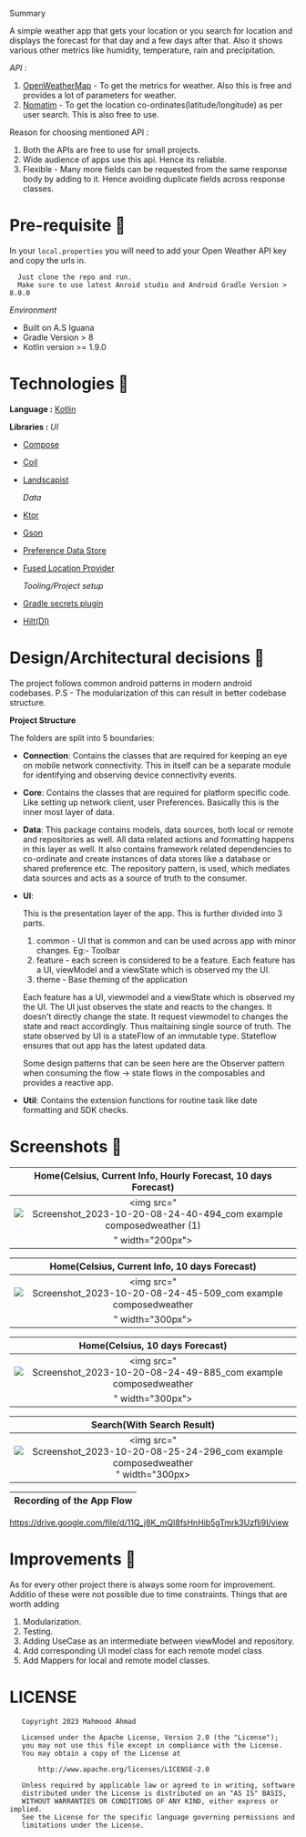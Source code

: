 Summary

A simple weather app that gets your location or you search for location and displays the forecast for that day and a few days after that. Also it shows various other metrics like humidity, temperature, rain and precipitation.


*API :* 
1. [OpenWeatherMap](https://open-meteo.com/en/docs) - To get the metrics for weather. Also this is free and provides a lot of parameters for weather.
2. [Nomatim](https://nominatim.openstreetmap.org/) - To get the location co-ordinates(latitude/longitude) as per user search. This is also free to use.


Reason for choosing mentioned API :
1. Both the APIs are free to use for small projects.
2. Wide audience of apps use this api. Hence its reliable.
3. Flexible - Many more fields can be requested from the same response body by adding to it. Hence avoiding duplicate fields across response classes.

# Pre-requisite 📝

In your `local.properties` you will need to add your Open Weather API key and copy the urls in.

```properties
  Just clone the repo and run.
  Make sure to use latest Anroid studio and Android Gradle Version > 8.0.0
```

*Environment*
- Built on A.S Iguana
- Gradle Version > 8
- Kotlin version >= 1.9.0


# Technologies 🔨

**Language :** [Kotlin](https://github.com/JetBrains/kotlin)

**Libraries :**
  *UI*
- [Compose](https://developer.android.com/jetpack/compose)
- [Coil](https://coil-kt.github.io/coil/compose/https://coil-kt.github.io/coil/compose/) 
- [Landscapist](https://github.com/skydoves/landscapist) 

  *Data*
- [Ktor](https://square.github.io/retrofit/)
- [Gson](https://github.com/google/gson)
- [Preference Data Store](https://developer.android.com/topic/libraries/architecture/datastore)
- [Fused Location Provider](https://developers.google.com/location-context/fused-location-provider/)

   *Tooling/Project setup*
- [Gradle secrets plugin](https://github.com/google/secrets-gradle-plugin)
- [Hilt(DI)](https://developer.android.com/training/dependency-injection/hilt-android)


# Design/Architectural decisions 📐

The project follows common android patterns in modern android codebases. 
P.S - The modularization of this can result in better codebase structure.

**Project Structure**

The folders are split into 5 boundaries:
 - **Connection**:
   Contains the classes that are required for keeping an eye on mobile network connectivity. This in itself can be a separate module for identifying and observing device connectivity events.

 - **Core**:
   Contains the classes that are required for platform specific code. Like setting up network client, user Preferences. Basically this is the inner most layer of data.

 - **Data**:
   This package contains models, data sources, both local or remote and repositories as well. All data related actions and formatting happens in this layer as well.
   It also contains framework related dependencies to co-ordinate and create instances of data stores like a database or shared preference etc.
   The repository pattern, is used, which mediates data sources and acts as a source of truth to the consumer.

 - **UI**:

   This is the presentation layer of the app.
   This is further divided into 3 parts.
   1. common - UI that is common and can be used across app with minor changes. Eg:- Toolbar
   2. feature - each screen is considered to be a feature. Each feature has a UI, viewModel and a viewState which is observed my the UI.
   3. theme - Base theming of the application

   Each feature has a UI, viewmodel and a viewState which is observed my the UI. The UI just observes the state and reacts to the changes. It doesn't directly change the state. It request viewmodel to changes the state and react accordingly. Thus maitaining single source of truth. The state observed by UI is a stateFlow of an immutable type. Stateflow ensures that out app has the latest updated data.
   
   Some design patterns that can be seen here are the Observer pattern when consuming the flow -> state flows in the composables and provides a reactive app.

 - **Util**:
   Contains the extension functions for routine task like date formatting and SDK checks.


# Screenshots 📱

|                         Home(Celsius, Current Info, Hourly Forecast, 10 days Forecast)                          |
|:---------------------------------------------------------:|
| <img src="![Screenshot_2023-10-20-08-24-40-494_com example composedweather (1)](https://github.com/mahmood199/ComposedWeather/assets/58071934/cbc9f724-d6bb-4932-aeb3-08df3a41bc9a)
" width="200px"> |


|                         Home(Celsius, Current Info, 10 days Forecast)                          |
|:---------------------------------------------------------:|
| <img src="![Screenshot_2023-10-20-08-24-45-509_com example composedweather](https://github.com/mahmood199/ComposedWeather/assets/58071934/3ab0bf43-faeb-43b3-b500-21e785e0d1a7)
" width="300px"> |


|                         Home(Celsius, 10 days Forecast)                           |
|:---------------------------------------------------------:|
| <img src="![Screenshot_2023-10-20-08-24-49-885_com example composedweather](https://github.com/mahmood199/ComposedWeather/assets/58071934/7875f7ac-253b-4e76-a3e3-bed15e452210)
" width="300px"> |


|                         Search(With Search Result)                          |
|:---------------------------------------------------------:|
| <img src="![Screenshot_2023-10-20-08-25-24-296_com example composedweather](https://github.com/mahmood199/ComposedWeather/assets/58071934/095685ae-e527-4bd4-9787-e619bf9c10b4)" width="300px> |


|                         Recording of the App Flow                        |
|:---------------------------------------------------------:|
https://drive.google.com/file/d/11Q_j8K_mQI8fsHnHib5gTmrk3UzfIj9I/view


# Improvements 🚀
As for every other project there is always some room for improvement.
Additio of these were not possible due to time constraints.
Things that are worth adding
1. Modularization.
2. Testing.
3. Adding UseCase as an intermediate between viewModel and repository.
4. Add corresponding UI model class for each remote model class
5. Add Mappers for local and remote model classes.

# LICENSE

```
   Copyright 2023 Mahmood Ahmad

   Licensed under the Apache License, Version 2.0 (the "License");
   you may not use this file except in compliance with the License.
   You may obtain a copy of the License at

       http://www.apache.org/licenses/LICENSE-2.0

   Unless required by applicable law or agreed to in writing, software
   distributed under the License is distributed on an "AS IS" BASIS,
   WITHOUT WARRANTIES OR CONDITIONS OF ANY KIND, either express or implied.
   See the License for the specific language governing permissions and
   limitations under the License.
   
```

